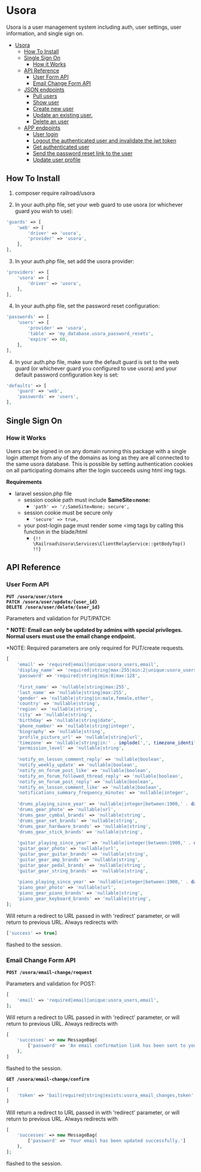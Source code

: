 # Usora

Usora is a user management system including auth, user settings, user information, and single sign on.

- [Usora](#usora)
  * [How To Install](#how-to-install)
  * [Single Sign On](#single-sign-on)
    + [How it Works](#how-it-works)
  * [API Reference](#api-reference)
    + [User Form API](#user-form-api)
    + [Email Change Form API](#email-change-form-api)
  * [JSON endpoints](docs/Users-JSON-endpoints.md#json-endpoints)
      + [Pull users](docs/Users-JSON-endpoints.md#pull-users)
      + [Show user](docs/Users-JSON-endpoints.md#pull-user)
      + [Create new user](docs/Users-JSON-endpoints.md#create-new-user)
      + [Update an existing user.](docs/Users-JSON-endpoints.md#update-an-existing-user)
      + [Delete an user](docs/Users-JSON-endpoints.md#delete-an-user)
  * [APP endpoints](docs/APP-endpoints.md#app-endpoints)
     + [User login](docs/APP-endpoints.md#user-login)
     + [Logout the authenticated user and invalidate the jwt token](docs/APP-endpoints.md##logout-the-authenticated-user-and-invalidate-the-jwt-token)
     + [Get authenticated user](docs/APP-endpoints.md#get-authenticated-user)
     + [Send the password reset link to the user](docs/APP-endpoints.md#send-the-password-reset-link-to-the-user)
     + [Update user profile](docs/APP-endpoints.md#usora-api-profile-update)

## How To Install

1. composer require railroad/usora

2. In your auth.php file, set your web guard to use usora (or whichever guard you wish to use):

```php
'guards' => [
    'web' => [
        'driver' => 'usora',
        'provider' => 'usora',
    ],
],
```

3. In your auth.php file, set add the usora provider:

```php
'providers' => [
    'usora' => [
        'driver' => 'usora',
    ],
],
```

4. In your auth.php file, set the password reset configuration:

```php
'passwords' => [
    'users' => [
        'provider' => 'usora',
        'table' => 'my_database.usora_password_resets',
        'expire' => 60,
    ],
],
``` 

4. In your auth.php file, make sure the default guard is set to the web guard (or whichever guard you configured to use usora) and your default password configuration key is set:

```php
'defaults' => [
    'guard' => 'web',
    'passwords' => 'users',
],
```


Single Sign On
-----------------------------------------

### How it Works

Users can be signed in on any domain running this package with a single login attempt from any of the domains as long as they are all connected to the same usora database. This is possible by setting authentication cookies on all participating domains after the login succeeds using html img tags.

**Requirements**
- laravel session.php file
  + session cookie path must include **SameSite=none:** 
    + ```'path' => '/;SameSite=None; secure',```
  + session cookie must be secure only
    + ```'secure' => true,```
  + your post-login page must render some <img tags by calling this function in the blade/html
    + ```{!! \Railroad\Usora\Services\ClientRelayService::getBodyTop() !!}```


API Reference
-----------------------------------------

### User Form API

**`PUT /usora/user/store`**  
**`PATCH /usora/user/update/{user_id}`**    
**`DELETE /usora/user/delete/{user_id}`**  

Parameters and validation for PUT/PATCH:

**\* NOTE: Email can only be updated by admins with special privileges. Normal users must use the email change endpoint.**

*NOTE: Required parameters are only required for PUT/create requests.

```php
[
    'email' => 'required|email|unique:usora_users,email',
    'display_name' => 'required|string|max:255|min:2|unique:usora_users,display_name',
    'password' => 'required|string|min:8|max:128',
    
    'first_name' => 'nullable|string|max:255',
    'last_name' => 'nullable|string|max:255',
    'gender' => 'nullable|string|in:male,female,other',
    'country' => 'nullable|string',
    'region' => 'nullable|string',
    'city' => 'nullable|string',
    'birthday' => 'nullable|string|date',
    'phone_number' => 'nullable|string|integer',
    'biography' => 'nullable|string',
    'profile_picture_url' => 'nullable|string|url',
    'timezone' => 'nullable|string|in:' . implode(',', timezone_identifiers_list()),
    'permission_level' => 'nullable|string',
    
    'notify_on_lesson_comment_reply' => 'nullable|boolean',
    'notify_weekly_update' => 'nullable|boolean',
    'notify_on_forum_post_like' => 'nullable|boolean',
    'notify_on_forum_followed_thread_reply' => 'nullable|boolean',
    'notify_on_forum_post_reply' => 'nullable|boolean',
    'notify_on_lesson_comment_like' => 'nullable|boolean',
    'notifications_summary_frequency_minutes' => 'nullable|integer',
    
    'drums_playing_since_year' => 'nullable|integer|between:1900,' . date('Y'),
    'drums_gear_photo' => 'nullable|url',
    'drums_gear_cymbal_brands' => 'nullable|string',
    'drums_gear_set_brands' => 'nullable|string',
    'drums_gear_hardware_brands' => 'nullable|string',
    'drums_gear_stick_brands' => 'nullable|string',
    
    'guitar_playing_since_year' => 'nullable|integer|between:1900,' . date('Y'),
    'guitar_gear_photo' => 'nullable|url',
    'guitar_gear_guitar_brands' => 'nullable|string',
    'guitar_gear_amp_brands' => 'nullable|string',
    'guitar_gear_pedal_brands' => 'nullable|string',
    'guitar_gear_string_brands' => 'nullable|string',
    
    'piano_playing_since_year' => 'nullable|integer|between:1900,' . date('Y'),
    'piano_gear_photo' => 'nullable|url',
    'piano_gear_piano_brands' => 'nullable|string',
    'piano_gear_keyboard_brands' => 'nullable|string',
];
```

Will return a redirect to URL passed in with 'redirect' parameter, or will return to previous URL. Always redirects with
```php
['success' => true]
```
flashed to the session.


### Email Change Form API

**`POST /usora/email-change/request`**

Parameters and validation for POST:

```php
[
    'email' => 'required|email|unique:usora_users,email',
];
```

Will return a redirect to URL passed in with 'redirect' parameter, or will return to previous URL. Always redirects with
```php
[
    'successes' => new MessageBag(
        ['password' => 'An email confirmation link has been sent to your new email address.']
    ),
]
```
flashed to the session.


**`GET /usora/email-change/confirm`**

```php
[
    'token' => 'bail|required|string|exists:usora_email_changes,token',
]
```

Will return a redirect to URL passed in with 'redirect' parameter, or will return to previous URL. Always redirects with
```php
[
    'successes' => new MessageBag(
        ['password' => 'Your email has been updated successfully.']
    ),
];
```
flashed to the session.